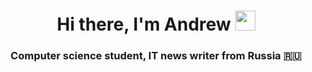 <h1 align="center">Hi there, I'm Andrew <img src="https://github.com/blackcater/blackcater/raw/main/images/Hi.gif" width="32"></h1>
<h3 align="center">Computer science student, IT news writer from Russia 🇷🇺</h3>
